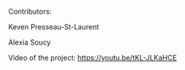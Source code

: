 Contributors:

Keven Presseau-St-Laurent

Alexia Soucy

Video of the project: https://youtu.be/tKL-JLKaHCE 